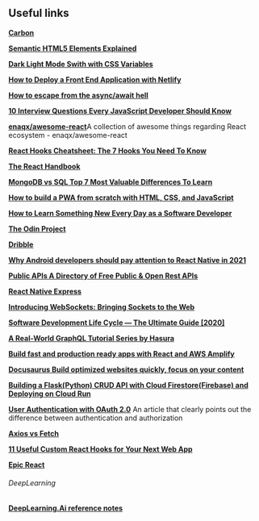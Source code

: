 ## Useful links

[**Carbon**](https://carbon.now.sh/)

[**Semantic HTML5 Elements Explained**](https://www.freecodecamp.org/news/semantic-html5-elements/#:~:text=Semantic%20HTML%20elements%20are%20those,content%20that%20is%20inside%20them.)

[**Dark Light Mode Swith with CSS Variables**](https://dev.to/ananyaneogi/create-a-dark-light-mode-switch-with-css-variables-34l8)

[**How to Deploy a Front End Application with Netlify**](https://www.freecodecamp.org/news/how-to-deploy-your-front-end-app/)

[**How to escape from the async/await hell**](https://devadi.netlify.app/blog/async-await-hell)

[**10 Interview Questions Every JavaScript Developer Should Know**](https://medium.com/javascript-scene/10-interview-questions-every-javascript-developer-should-know-6fa6bdf5ad95)

[**enaqx/awesome-react**](
https://github.com/enaqx/awesome-react)A collection of awesome things regarding React ecosystem - enaqx/awesome-react

[**React Hooks Cheatsheet: The 7 Hooks You Need To Know**](https://www.freecodecamp.org/news/react-hooks-cheatsheet/)

[**The React Handbook**](https://www.freecodecamp.org/news/the-react-handbook-b71c27b0a795/)

[**MongoDB vs SQL   Top 7 Most Valuable Differences To Learn**](https://www.educba.com/mongodb-vs-sql/)

[**How to build a PWA from scratch with HTML, CSS, and JavaScript**](https://www.freecodecamp.org/news/build-a-pwa-from-scratch-with-html-css-and-javascript/)

[**How to Learn Something New Every Day as a Software Developer**](https://www.freecodecamp.org/news/learn-something-new-every-day-as-a-software-developer/)

[**The Odin Project**](https://www.theodinproject.com/paths)

[**Dribble**](https://dribbble.com/search/website)

[**Why Android developers should pay attention to React Native in 2021**](https://medium.com/codex/why-android-developers-should-pay-attention-to-react-native-in-2021-ae4a3c737167)

[**Public APIs  A Directory of Free Public & Open Rest APIs**](https://public-apis.io/)

[**React Native Express**](https://www.reactnative.express/)

[**Introducing WebSockets: Bringing Sockets to the Web**](https://www.html5rocks.com/en/tutorials/websockets/basics/)

[**Software Development Life Cycle — The Ultimate Guide [2020]**](https://blog.codegiant.io/software-development-life-cycle-the-ultimate-guide-2020-153d17bb20fb)

[**A Real-World GraphQL Tutorial Series by Hasura**](https://hasura.io/learn/)

[**Build fast and production ready apps with React and AWS Amplify**](https://javascript.plainenglish.io/build-fast-and-production-ready-apps-with-react-and-aws-amplify-48a97b5e3bed)

[**Docusaurus    Build optimized websites quickly, focus on your content**](https://docusaurus.io/) 

[**Building a Flask(Python) CRUD API with Cloud Firestore(Firebase) and Deploying on Cloud Run**](https://medium.com/google-cloud/building-a-flask-python-crud-api-with-cloud-firestore-firebase-and-deploying-on-cloud-run-29a10c502877)

[**User Authentication with OAuth 2.0**](https://oauth.net/articles/authentication/) An article that clearly points out the difference between authentication and authorization

[**Axios vs Fetch**](https://medium.com/@thejasonfile/fetch-vs-axios-js-for-making-http-requests-2b261cdd3af5)

[**11 Useful Custom React Hooks for Your Next Web App**](https://blog.bitsrc.io/11-useful-custom-react-hooks-for-your-next-app-c66307cf0f0c)

[**Epic React**](https://epicreact.dev/)

###### DeepLearning
[**DeepLearning.Ai reference notes**](https://www.deeplearning.ai/ai-notes)
